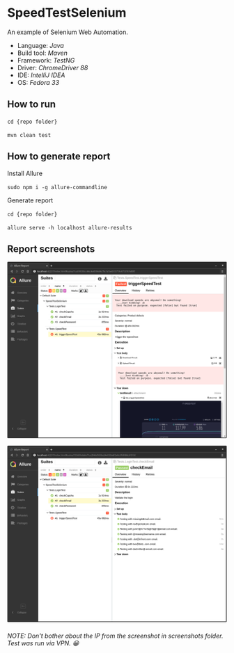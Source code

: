 # SpeedTestSelenium

An example of Selenium Web Automation.

- Language: *Java*
- Build tool: *Maven*
- Framework: *TestNG*
- Driver: *ChromeDriver 88*
- IDE: *IntelliJ IDEA* 
- OS: *Fedora 33*

## How to run

`cd {repo folder}`

`mvn clean test`

## How to generate report

Install Allure

`sudo npm i -g allure-commandline`

Generate report

`cd {repo folder}`

`allure serve -h localhost allure-results`


## Report screenshots

![TestFailed](screenshots/reportExampleFail.png)

![TestPassed](screenshots/reportExamplePass.png)

###### *NOTE: Don't bother about the IP from the screenshot in screenshots folder. Test was run via VPN.* 😁 